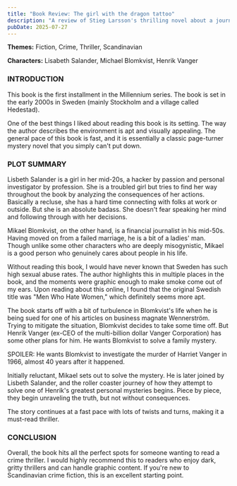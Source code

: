```yaml
---
title: "Book Review: The girl with the dragon tattoo"
description: "A review of Stieg Larsson's thrilling novel about a journalist and a hacker"
pubDate: 2025-07-27
---
```

<div class="intro">

**Themes:** <span>Fiction</span>, <span>Crime</span>, <span>Thriller</span>, <span>Scandinavian</span>

**Characters:** <span>Lisabeth Salander</span>, <span>Michael Blomkvist</span>, <span>Henrik Vanger</span>

</div>

### INTRODUCTION

This book is the first installment in the Millennium series. The book is set in the early 2000s in Sweden (mainly Stockholm and a village called Hedestad).

One of the best things I liked about reading this book is its setting. The way the author describes the environment is apt and visually appealing. The general pace of this book is fast, and it is essentially a classic page-turner mystery novel that you simply can't put down.

### PLOT SUMMARY

Lisbeth Salander is a girl in her mid-20s, a hacker by passion and personal investigator by profession. She is a troubled girl but tries to find her way throughout the book by analyzing the consequences of her actions. Basically a recluse, she has a hard time connecting with folks at work or outside. But she is an absolute badass. She doesn't fear speaking her mind and following through with her decisions.

Mikael Blomkvist, on the other hand, is a financial journalist in his mid-50s. Having moved on from a failed marriage, he is a bit of a ladies' man. Though unlike some other characters who are deeply misogynistic, Mikael is a good person who genuinely cares about people in his life.

Without reading this book, I would have never known that Sweden has such high sexual abuse rates. The author highlights this in multiple places in the book, and the moments were graphic enough to make smoke come out of my ears. Upon reading about this online, I found that the original Swedish title was "Men Who Hate Women," which definitely seems more apt.

The book starts off with a bit of turbulence in Blomkvist's life when he is being sued for one of his articles on business magnate Wennerström. Trying to mitigate the situation, Blomkvist decides to take some time off. But Henrik Vanger (ex-CEO of the multi-billion dollar Vanger Corporation) has some other plans for him. He wants Blomkvist to solve a family mystery.

SPOILER: <span class="spoiler">He wants Blomkvist to investigate the murder of Harriet Vanger in 1966, almost 40 years after it happened.</span>

Initially reluctant, Mikael sets out to solve the mystery. He is later joined by Lisbeth Salander, and the roller coaster journey of how they attempt to solve one of Henrik's greatest personal mysteries begins. Piece by piece, they begin unraveling the truth, but not without consequences.

The story continues at a fast pace with lots of twists and turns, making it a must-read thriller.

### CONCLUSION

Overall, the book hits all the perfect spots for someone wanting to read a crime thriller. I would highly recommend this to readers who enjoy dark, gritty thrillers and can handle graphic content. If you're new to Scandinavian crime fiction, this is an excellent starting point.